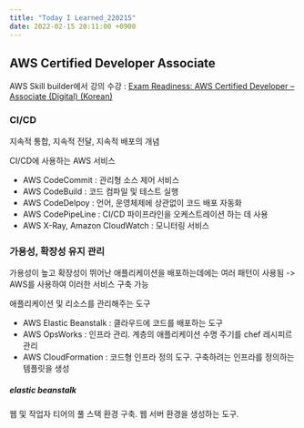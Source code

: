 ```yaml
---
title: "Today I Learned_220215"
date: 2022-02-15 20:11:00 +0900
---
```


## AWS Certified Developer Associate
AWS Skill builder에서 강의 수강 : [Exam Readiness: AWS Certified Developer – Associate (Digital) (Korean)](https://explore.skillbuilder.aws/learn/course/1022/exam-readiness-aws-certified-developer-associate-digital-korean)

### CI/CD
지속적 통합, 지속적 전달, 지속적 배포의 개념

CI/CD에 사용하는 AWS 서비스
 - AWS CodeCommit : 관리형 소스 제어 서비스
 - AWS CodeBuild : 코드 컴파일 및 테스트 실행
 - AWS CodeDelpoy : 언어, 운영체제에 상관없이 코드 배포 자동화
 - AWS CodePipeLine : CI/CD 파이프라인을 오케스트레이션 하는 데 사용
 - AWS X-Ray, Amazon CloudWatch : 모니터링 서비스

### 가용성, 확장성 유지 관리
가용성이 높고 확장성이 뛰어난 애플리케이션을 배포하는데에는 여러 패턴이 사용됨 -> AWS를 사용하여 이러한 서비스 구축 가능

애플리케이션 및 리소스를 관리해주는 도구
 - AWS Elastic Beanstalk : 클라우드에 코드를 배포하는 도구
 - AWS OpsWorks : 인프라 관리. 계층의 애플리케이션 수명 주기를 chef 레시피르 관리
 - AWS CloudFormation : 코드형 인프라 정의 도구. 구축하려는 인프라를 정의하는 템플릿을 생성

##### elastic beanstalk
웹 및 작업자 티어의 풀 스택 환경 구축. 웹 서버 환경을 생성하는 도구.